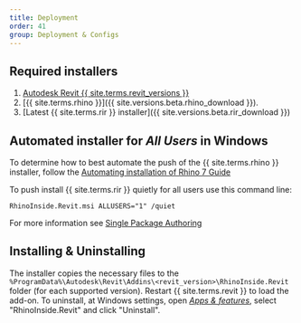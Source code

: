 ```yaml
---
title: Deployment
order: 41
group: Deployment & Configs
---
```


## Required installers

1. [Autodesk Revit {{ site.terms.revit_versions }}](https://www.autodesk.com/products/revit/free-trial)
2. [{{ site.terms.rhino }}]({{ site.versions.beta.rhino_download }}).
3. [Latest {{ site.terms.rir }} installer]({{ site.versions.beta.rir_download }}) 

## Automated installer for *All Users* in Windows

To determine how to best automate the push of the {{ site.terms.rhino }} installer, follow the [Automating installation of Rhino 7 Guide](https://wiki.mcneel.com/rhino/installingrhino/7)

To push install {{ site.terms.rir }} quietly for all users use this command line:

```
RhinoInside.Revit.msi ALLUSERS="1" /quiet
```

For more information see [Single Package Authoring](https://docs.microsoft.com/windows/win32/msi/single-package-authoring)


## Installing & Uninstalling

The installer copies the necessary files to the `%ProgramData%\Autodesk\Revit\Addins\<revit_version>\RhinoInside.Revit` folder (for each supported version). Restart {{ site.terms.revit }} to load the add-on. To uninstall, at Windows settings, open [*Apps & features*](ms-settings:appsfeatures), select "RhinoInside.Revit" and click "Uninstall".



